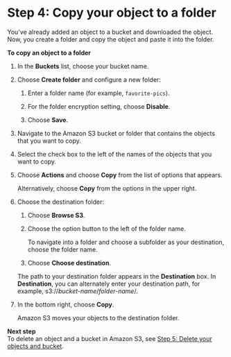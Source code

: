 # Step 4: Copy your object to a folder<a name="copying-an-object"></a>

You've already added an object to a bucket and downloaded the object\. Now, you create a folder and copy the object and paste it into the folder\.

**To copy an object to a folder**

1. In the **Buckets** list, choose your bucket name\.

1. Choose **Create folder** and configure a new folder: 

   1. Enter a folder name \(for example, `favorite-pics`\)\.

   1. For the folder encryption setting, choose **Disable**\.

   1. Choose **Save**\.

1. Navigate to the Amazon S3 bucket or folder that contains the objects that you want to copy\.

1. Select the check box to the left of the names of the objects that you want to copy\.

1. Choose **Actions** and choose **Copy** from the list of options that appears\.

   Alternatively, choose **Copy** from the options in the upper right\. 

1. Choose the destination folder:

   1. Choose **Browse S3**\.

   1. Choose the option button to the left of the folder name\.

      To navigate into a folder and choose a subfolder as your destination, choose the folder name\.

   1. Choose **Choose destination**\.

   The path to your destination folder appears in the **Destination** box\. In **Destination**, you can alternately enter your destination path, for example, s3://*bucket\-name*/*folder\-name*/\.

1. In the bottom right, choose **Copy**\.

   Amazon S3 moves your objects to the destination folder\.

**Next step**  
To delete an object and a bucket in Amazon S3, see [Step 5: Delete your objects and bucket](deleting-object-bucket.md)\.